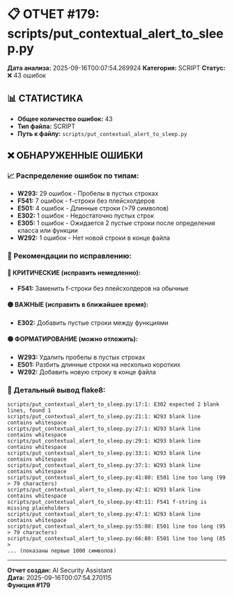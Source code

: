 # 📋 ОТЧЕТ #179: scripts/put_contextual_alert_to_sleep.py

**Дата анализа:** 2025-09-16T00:07:54.269924
**Категория:** SCRIPT
**Статус:** ❌ 43 ошибок

## 📊 СТАТИСТИКА

- **Общее количество ошибок:** 43
- **Тип файла:** SCRIPT
- **Путь к файлу:** `scripts/put_contextual_alert_to_sleep.py`

## ❌ ОБНАРУЖЕННЫЕ ОШИБКИ

### 📈 Распределение ошибок по типам:

- **W293:** 29 ошибок - Пробелы в пустых строках
- **F541:** 7 ошибок - f-строки без плейсхолдеров
- **E501:** 4 ошибок - Длинные строки (>79 символов)
- **E302:** 1 ошибок - Недостаточно пустых строк
- **E305:** 1 ошибок - Ожидается 2 пустые строки после определения класса или функции
- **W292:** 1 ошибок - Нет новой строки в конце файла

### 🎯 Рекомендации по исправлению:

#### 🔴 КРИТИЧЕСКИЕ (исправить немедленно):
- **F541:** Заменить f-строки без плейсхолдеров на обычные

#### 🟡 ВАЖНЫЕ (исправить в ближайшее время):
- **E302:** Добавить пустые строки между функциями

#### 🟢 ФОРМАТИРОВАНИЕ (можно отложить):
- **W293:** Удалить пробелы в пустых строках
- **E501:** Разбить длинные строки на несколько коротких
- **W292:** Добавить новую строку в конце файла

### 📝 Детальный вывод flake8:

```
scripts/put_contextual_alert_to_sleep.py:17:1: E302 expected 2 blank lines, found 1
scripts/put_contextual_alert_to_sleep.py:21:1: W293 blank line contains whitespace
scripts/put_contextual_alert_to_sleep.py:27:1: W293 blank line contains whitespace
scripts/put_contextual_alert_to_sleep.py:29:1: W293 blank line contains whitespace
scripts/put_contextual_alert_to_sleep.py:33:1: W293 blank line contains whitespace
scripts/put_contextual_alert_to_sleep.py:37:1: W293 blank line contains whitespace
scripts/put_contextual_alert_to_sleep.py:41:80: E501 line too long (99 > 79 characters)
scripts/put_contextual_alert_to_sleep.py:42:1: W293 blank line contains whitespace
scripts/put_contextual_alert_to_sleep.py:43:11: F541 f-string is missing placeholders
scripts/put_contextual_alert_to_sleep.py:47:1: W293 blank line contains whitespace
scripts/put_contextual_alert_to_sleep.py:55:80: E501 line too long (95 > 79 characters)
scripts/put_contextual_alert_to_sleep.py:66:80: E501 line too long (85 > 
... (показаны первые 1000 символов)
```

---
**Отчет создан:** AI Security Assistant  
**Дата:** 2025-09-16T00:07:54.270115  
**Функция #179**
